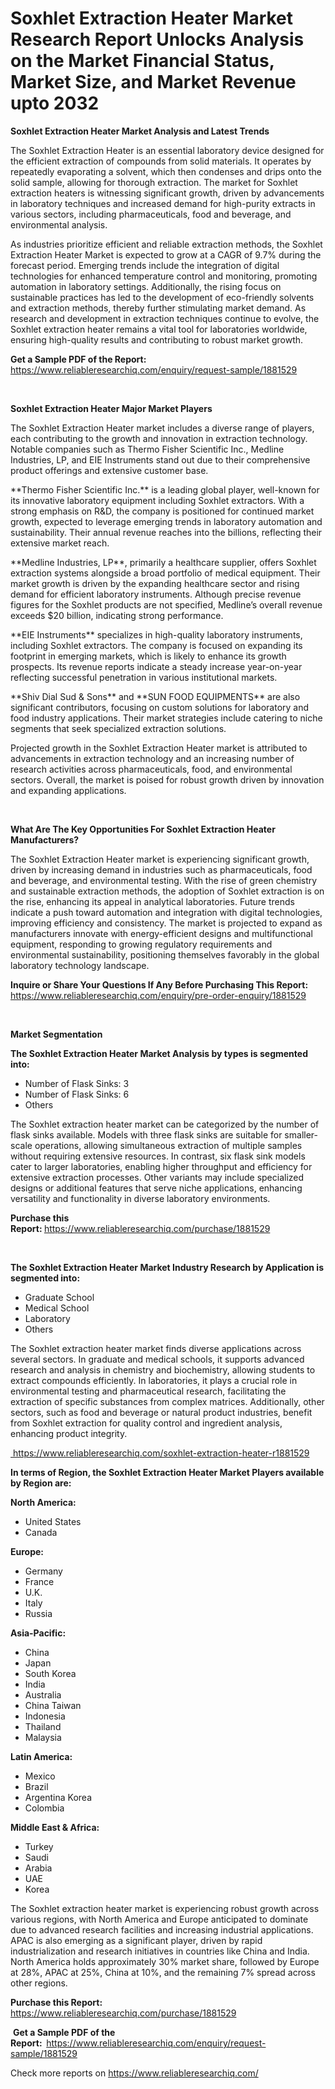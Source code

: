 <p><h1>Soxhlet Extraction Heater Market Research Report Unlocks Analysis on the Market Financial Status, Market Size, and Market Revenue upto 2032</h1></p><p><strong>Soxhlet Extraction Heater Market Analysis and Latest Trends</strong></p>
<p><p>The Soxhlet Extraction Heater is an essential laboratory device designed for the efficient extraction of compounds from solid materials. It operates by repeatedly evaporating a solvent, which then condenses and drips onto the solid sample, allowing for thorough extraction. The market for Soxhlet extraction heaters is witnessing significant growth, driven by advancements in laboratory techniques and increased demand for high-purity extracts in various sectors, including pharmaceuticals, food and beverage, and environmental analysis.</p><p>As industries prioritize efficient and reliable extraction methods, the Soxhlet Extraction Heater Market is expected to grow at a CAGR of 9.7% during the forecast period. Emerging trends include the integration of digital technologies for enhanced temperature control and monitoring, promoting automation in laboratory settings. Additionally, the rising focus on sustainable practices has led to the development of eco-friendly solvents and extraction methods, thereby further stimulating market demand. As research and development in extraction techniques continue to evolve, the Soxhlet extraction heater remains a vital tool for laboratories worldwide, ensuring high-quality results and contributing to robust market growth.</p></p>
<p><strong>Get a Sample PDF of the Report:&nbsp;</strong> <a href="https://www.reliableresearchiq.com/enquiry/request-sample/1881529?utm_campaign=2927&utm_medium=2&utm_source=Github&utm_content=ia&utm_term=11042025&utm_id=soxhlet-extraction-heater">https://www.reliableresearchiq.com/enquiry/request-sample/1881529</a></p>
<p>&nbsp;</p>
<p><strong>Soxhlet Extraction Heater Major Market Players</strong></p>
<p><p>The Soxhlet Extraction Heater market includes a diverse range of players, each contributing to the growth and innovation in extraction technology. Notable companies such as Thermo Fisher Scientific Inc., Medline Industries, LP, and EIE Instruments stand out due to their comprehensive product offerings and extensive customer base.</p><p>**Thermo Fisher Scientific Inc.** is a leading global player, well-known for its innovative laboratory equipment including Soxhlet extractors. With a strong emphasis on R&D, the company is positioned for continued market growth, expected to leverage emerging trends in laboratory automation and sustainability. Their annual revenue reaches into the billions, reflecting their extensive market reach.</p><p>**Medline Industries, LP**, primarily a healthcare supplier, offers Soxhlet extraction systems alongside a broad portfolio of medical equipment. Their market growth is driven by the expanding healthcare sector and rising demand for efficient laboratory instruments. Although precise revenue figures for the Soxhlet products are not specified, Medline’s overall revenue exceeds $20 billion, indicating strong performance.</p><p>**EIE Instruments** specializes in high-quality laboratory instruments, including Soxhlet extractors. The company is focused on expanding its footprint in emerging markets, which is likely to enhance its growth prospects. Its revenue reports indicate a steady increase year-on-year reflecting successful penetration in various institutional markets.</p><p>**Shiv Dial Sud & Sons** and **SUN FOOD EQUIPMENTS** are also significant contributors, focusing on custom solutions for laboratory and food industry applications. Their market strategies include catering to niche segments that seek specialized extraction solutions.</p><p>Projected growth in the Soxhlet Extraction Heater market is attributed to advancements in extraction technology and an increasing number of research activities across pharmaceuticals, food, and environmental sectors. Overall, the market is poised for robust growth driven by innovation and expanding applications.</p></p>
<p>&nbsp;</p>
<p><strong>What Are The Key Opportunities For Soxhlet Extraction Heater Manufacturers?</strong></p>
<p><p>The Soxhlet Extraction Heater market is experiencing significant growth, driven by increasing demand in industries such as pharmaceuticals, food and beverage, and environmental testing. With the rise of green chemistry and sustainable extraction methods, the adoption of Soxhlet extraction is on the rise, enhancing its appeal in analytical laboratories. Future trends indicate a push toward automation and integration with digital technologies, improving efficiency and consistency. The market is projected to expand as manufacturers innovate with energy-efficient designs and multifunctional equipment, responding to growing regulatory requirements and environmental sustainability, positioning themselves favorably in the global laboratory technology landscape.</p></p>
<p><strong>Inquire or Share Your Questions If Any Before Purchasing This Report:</strong> <a href="https://www.reliableresearchiq.com/enquiry/pre-order-enquiry/1881529?utm_campaign=2927&utm_medium=2&utm_source=Github&utm_content=ia&utm_term=11042025&utm_id=soxhlet-extraction-heater">https://www.reliableresearchiq.com/enquiry/pre-order-enquiry/1881529</a></p>
<p>&nbsp;</p>
<p><strong>Market Segmentation</strong></p>
<p><strong>The Soxhlet Extraction Heater Market Analysis by types is segmented into:</strong></p>
<p><ul><li>Number of Flask Sinks: 3</li><li>Number of Flask Sinks: 6</li><li>Others</li></ul></p>
<p><p>The Soxhlet extraction heater market can be categorized by the number of flask sinks available. Models with three flask sinks are suitable for smaller-scale operations, allowing simultaneous extraction of multiple samples without requiring extensive resources. In contrast, six flask sink models cater to larger laboratories, enabling higher throughput and efficiency for extensive extraction processes. Other variants may include specialized designs or additional features that serve niche applications, enhancing versatility and functionality in diverse laboratory environments.</p></p>
<p><strong>Purchase this Report:&nbsp;</strong><a href="https://www.reliableresearchiq.com/purchase/1881529?utm_campaign=2927&utm_medium=2&utm_source=Github&utm_content=ia&utm_term=11042025&utm_id=soxhlet-extraction-heater">https://www.reliableresearchiq.com/purchase/1881529</a></p>
<p>&nbsp;</p>
<p><strong>The Soxhlet Extraction Heater Market Industry Research by Application is segmented into:</strong></p>
<p><ul><li>Graduate School</li><li>Medical School</li><li>Laboratory</li><li>Others</li></ul></p>
<p><p>The Soxhlet extraction heater market finds diverse applications across several sectors. In graduate and medical schools, it supports advanced research and analysis in chemistry and biochemistry, allowing students to extract compounds efficiently. In laboratories, it plays a crucial role in environmental testing and pharmaceutical research, facilitating the extraction of specific substances from complex matrices. Additionally, other sectors, such as food and beverage or natural product industries, benefit from Soxhlet extraction for quality control and ingredient analysis, enhancing product integrity.</p></p>
<p><a href="https://www.reliableresearchiq.com/soxhlet-extraction-heater-r1881529?utm_campaign=2927&utm_medium=2&utm_source=Github&utm_content=ia&utm_term=11042025&utm_id=soxhlet-extraction-heater">&nbsp;https://www.reliableresearchiq.com/soxhlet-extraction-heater-r1881529</a></p>
<p><strong>In terms of Region, the Soxhlet Extraction Heater Market Players available by Region are:</strong></p>
<p>
    <p> <strong> North America: </strong>
        <ul>
            <li>United States</li>
            <li>Canada</li>
        </ul>
        </p> 
    <p> <strong> Europe: </strong>
        <ul>
            <li>Germany</li>
            <li>France</li>
            <li>U.K.</li>
            <li>Italy</li>
            <li>Russia</li>
        </ul>
        </p> 
    <p> <strong> Asia-Pacific: </strong>
        <ul>
            <li>China</li>
            <li>Japan</li>
            <li>South Korea</li>
            <li>India</li>
            <li>Australia</li>
            <li>China Taiwan</li>
            <li>Indonesia</li>
            <li>Thailand</li>
            <li>Malaysia</li>
        </ul>
        </p> 
    <p> <strong> Latin America: </strong>
        <ul>
            <li>Mexico</li>
            <li>Brazil</li>
            <li>Argentina Korea</li>
            <li>Colombia</li>
        </ul>
        </p> 
    <p> <strong> Middle East & Africa: </strong>
        <ul>
            <li>Turkey</li>
            <li>Saudi</li>
            <li>Arabia</li>
            <li>UAE</li>
            <li>Korea</li>
        </ul>
    </p>
    </p>
<p><p>The Soxhlet extraction heater market is experiencing robust growth across various regions, with North America and Europe anticipated to dominate due to advanced research facilities and increasing industrial applications. APAC is also emerging as a significant player, driven by rapid industrialization and research initiatives in countries like China and India. North America holds approximately 30% market share, followed by Europe at 28%, APAC at 25%, China at 10%, and the remaining 7% spread across other regions.</p></p>
<p><strong>Purchase this Report: </strong><a href="https://www.reliableresearchiq.com/purchase/1881529?utm_campaign=2927&utm_medium=2&utm_source=Github&utm_content=ia&utm_term=11042025&utm_id=soxhlet-extraction-heater">https://www.reliableresearchiq.com/purchase/1881529</a></p>
<p>&nbsp;<strong>Get a Sample PDF of the Report:&nbsp;&nbsp;</strong><a href="https://www.reliableresearchiq.com/enquiry/request-sample/1881529?utm_campaign=2927&utm_medium=2&utm_source=Github&utm_content=ia&utm_term=11042025&utm_id=soxhlet-extraction-heater">https://www.reliableresearchiq.com/enquiry/request-sample/1881529</a></p>
<p><strong></strong></p>
<p>Check more reports on <a href="https://www.reliableresearchiq.com/?utm_campaign=2927&utm_medium=2&utm_source=Github&utm_content=ia&utm_term=11042025&utm_id=soxhlet-extraction-heater">https://www.reliableresearchiq.com/</a></p>